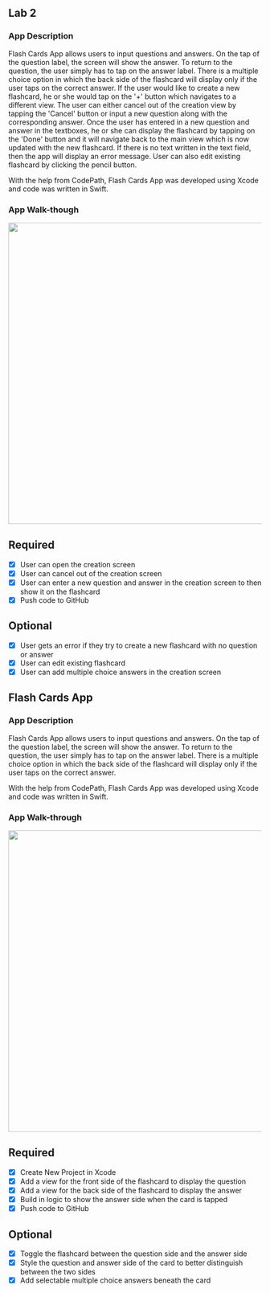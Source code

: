 ## Lab 2

### App Description
Flash Cards App allows users to input questions and answers. On the tap of the question label, the screen will show the answer. To return to the question, the user simply has to tap on the answer label. There is a multiple choice option in which the back side of the flashcard will display only if the user taps on the correct answer. If the user would like to create a new flashcard, he or she would tap on the '+' button which navigates to a different view. The user can either cancel out of the creation view by tapping the 'Cancel' button or input a new question along with the corresponding answer. Once the user has entered in a new question and answer in the textboxes, he or she can display the flashcard by tapping on the 'Done' button and it will navigate back to the main view which is now updated with the new flashcard. If there is no text written in the text field, then the app will display an error message. User can also edit existing flashcard by clicking the pencil button. 

With the help from CodePath, Flash Cards App was developed using Xcode and code was written in Swift.

### App Walk-though
<img src="http://g.recordit.co/OS1kmNqqvc.gif" width=600><br>

## Required
- [x] User can open the creation screen
- [x] User can cancel out of the creation screen
- [x] User can enter a new question and answer in the creation screen to then show it on the flashcard
- [x] Push code to GitHub
## Optional
- [x] User gets an error if they try to create a new flashcard with no question or answer
- [x] User can edit existing flashcard
- [x] User can add multiple choice answers in the creation screen

## Flash Cards App

### App Description
Flash Cards App allows users to input questions and answers. On the tap of the question label, the screen will show the answer. To return to the question, the user simply has to tap on the answer label. There is a multiple choice option in which the back side of the flashcard will display only if the user taps on the correct answer. 

With the help from CodePath, Flash Cards App was developed using Xcode and code was written in Swift.

### App Walk-through

<img src="http://g.recordit.co/x8kL66j0Hc.gif" width=600><br>

## Required
- [x] Create New Project in Xcode
- [x] Add a view for the front side of the flashcard to display the question
- [x] Add a view for the back side of the flashcard to display the answer
- [x] Build in logic to show the answer side when the card is tapped
- [x] Push code to GitHub

## Optional
- [X] Toggle the flashcard between the question side and the answer side
- [X] Style the question and answer side of the card to better distinguish between the two sides
- [X] Add selectable multiple choice answers beneath the card
